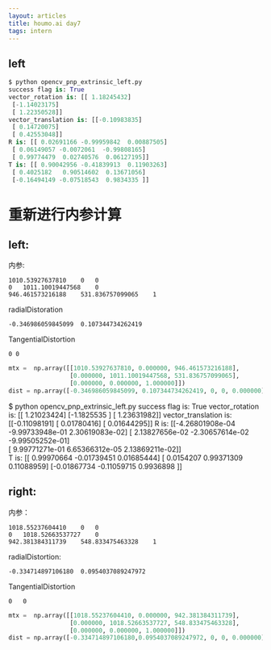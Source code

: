 ```yaml
---
layout: articles
title: houmo.ai day7
tags: intern
---
```



## left

```python
$ python opencv_pnp_extrinsic_left.py
success flag is: True
vector_rotation is: [[ 1.18245432]
 [-1.14023175]
 [ 1.22350528]]
vector_translation is: [[-0.10983835]
 [ 0.14720075]
 [ 0.42553048]]
R is: [[ 0.02691166 -0.99959842  0.00887505]
 [ 0.06149057 -0.0072061  -0.99808165]
 [ 0.99774479  0.02740576  0.06127195]]
T is: [[ 0.90042956 -0.41839913  0.11903263]
 [ 0.4025182   0.90514602  0.13671056]
 [-0.16494149 -0.07518543  0.9834335 ]]
```


# 重新进行内参计算

## left:

内参:
```
1010.53927637810	0	0
0	1011.10019447568	0
946.461573216188	531.836757099065	1
```

radialDistoration
```
-0.346986059845099	0.107344734262419
```

TangentialDistortion
```
0 0
```

```python
mtx =  np.array([[1010.53927637810, 0.000000, 946.461573216188],
                 [0.000000, 1011.10019447568, 531.836757099065],
                 [0.000000, 0.000000, 1.000000]])
dist = np.array([-0.346986059845099, 0.107344734262419, 0, 0, 0.000000])
```



$ python opencv_pnp_extrinsic_left.py 
success flag is: True
vector_rotation is: [[ 1.21023424]
 [-1.1825535 ]
 [ 1.23631982]]
vector_translation is: [[-0.11098191]
 [ 0.01780416]
 [ 0.01644295]]
R is: [[-4.26801908e-04 -9.99733948e-01  2.30619083e-02]
 [ 2.13827656e-02 -2.30657614e-02 -9.99505252e-01]      
 [ 9.99771271e-01  6.65366312e-05  2.13869211e-02]]     
T is: [[ 0.99970664 -0.01739451  0.01685444]
 [ 0.0154207   0.99371309  0.11088959]
 [-0.01867734 -0.11059715  0.9936898 ]]

## right:
内参：
```
1018.55237604410	0	0
0	1018.52663537727	0
942.381384311739	548.833475463328	1
```

radialDistortion:
```
-0.334714897106180	0.0954037089247972
```

TangentialDistortion  
```
0	0
```

```python
mtx =  np.array([[1018.55237604410, 0.000000, 942.381384311739],
                 [0.000000, 1018.52663537727, 548.833475463328],
                 [0.000000, 0.000000, 1.000000]])
dist = np.array([-0.334714897106180,0.0954037089247972, 0, 0, 0.000000])
```
